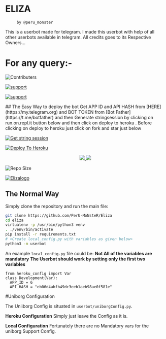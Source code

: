 # ELIZA
         by @peru_monster

This is a userbot made for telegram. I made this userbot with help of all other userbots available in telegram. All credits goes to its Respective Owners...
# For any query:-
![Contributers](https://img.shields.io/github/contributors/PerU-MoNsteR/Eliza)

<a href="https://t.me/elizasupport01"> <img src="https://img.shields.io/badge/telegram-Support_Group-blue?style=social&logo=telegram" alt="support" /></a>
</p> <a href="https://t.me/eliza_userbot_support"> <img src="https://img.shields.io/badge/telegram-Support_Channel-blue?style=social&logo=telegram" alt="support" /></a>
</p>
## The Easy Way to deploy the bot
Get APP ID and API HASH from [HERE](https://my.telegram.org) and BOT TOKEN from [Bot Father](https://t.me/botfather) and then Generate stringsession by clicking on run.on.repl.it button below and then click on deploy to heroku . Before clicking on deploy to heroku just click on fork and star just below




[![Get string session](https://repl.it/badge/github/PerU-MoNsteR/Eliza)](https://repl.it/@SuhaashL/generatestring)



[![Deploy To Heroku](https://www.herokucdn.com/deploy/button.svg)](https://heroku.com/deploy?template=https://github.com/PerU-MoNsteR/Eliza/tree/master)


<p align="center">
  <a href="https://github.com/PerU-MoNsteR/Eliza/fork">
    <img src="https://img.shields.io/github/forks/PerU-MoNsteR/Eliza?label=Fork&style=social">
    
  </a>
  <a href="https://github.com/PerU-MoNsteR/Eliza">
    <img src="https://img.shields.io/github/stars/PerU-MoNsteR?style=social">
  </a>
</p>

 ![Repo Size](https://img.shields.io/github/repo-size/PerU-MoNsteR/Eliza)



[![Elizalogo](https://telegra.ph/file/ced30b3600c5a4e6b2d8a.jpg)](https://heroku.com/deploy?template=https://github.com/PerU-MoNsteR/Eliza)

## The Normal Way
Simply clone the repository and run the main file:
```sh
git clone https://github.com/PerU-MoNsteR/Eliza
cd eliza
virtualenv -p /usr/bin/python3 venv
. ./venv/bin/activate
pip install -r requirements.txt
# <Create local_config.py with variables as given below>
python3 -m userbot
```
An example `local_config.py` file could be:
**Not All of the variables are mandatory**
__The Userbot should work by setting only the first two variables__
```python3
from heroku_config import Var
class Development(Var):
  APP_ID = 6
  API_HASH = "eb06d4abfb49dc3eeb1aeb98ae0f581e"
```
#Uniborg Configuration

The Uniiborg Config is situated in `userbot/uniborgConfig.py`.

**Heroku Configuration**
Simply just leave the Config as it is.

**Local Configuration**
Fortunately there are no Mandatory vars for the uniborg Support Config.

